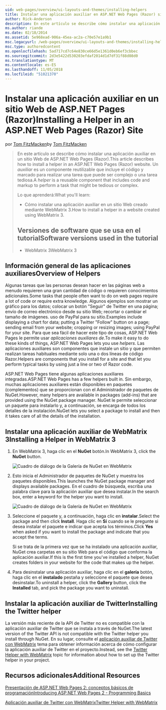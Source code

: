 ```yaml
---
uid: web-pages/overview/ui-layouts-and-themes/installing-helpers
title: Instalar una aplicación auxiliar en ASP.NET Web Pages (Razor) sitio | Microsoft Docs
author: Rick-Anderson
description: En este artículo se describe cómo instalar una aplicación auxiliar en un sitio Web de ASP.NET Web Pages (Razor). Una aplicación auxiliar es un componente reutilizable que incluye código y marcado en por...
ms.author: riande
ms.date: 02/18/2014
ms.assetid: 5e968ead-906a-45ea-ac2a-c70e57e1a9b1
msc.legacyurl: /web-pages/overview/ui-layouts-and-themes/installing-helpers
msc.type: authoredcontent
ms.openlocfilehash: 5ad717cd7c64e830ce66d5e1361d0eb6ef3cbbec
ms.sourcegitcommit: 2d3e5422d530203efdaf2014d1d7df31f88d08d0
ms.translationtype: MT
ms.contentlocale: es-ES
ms.lasthandoff: 11/05/2018
ms.locfileid: "51021370"
---
```

<a name="installing-a-helper-in-an-aspnet-web-pages-razor-site"></a><span data-ttu-id="b11f1-104">Instalar una aplicación auxiliar en un sitio Web de ASP.NET Pages (Razor)</span><span class="sxs-lookup"><span data-stu-id="b11f1-104">Installing a Helper in an ASP.NET Web Pages (Razor) Site</span></span>
====================
<span data-ttu-id="b11f1-105">por [Tom FitzMacken](https://github.com/tfitzmac)</span><span class="sxs-lookup"><span data-stu-id="b11f1-105">by [Tom FitzMacken](https://github.com/tfitzmac)</span></span>

> <span data-ttu-id="b11f1-106">En este artículo se describe cómo instalar una aplicación auxiliar en un sitio Web de ASP.NET Web Pages (Razor).</span><span class="sxs-lookup"><span data-stu-id="b11f1-106">This article describes how to install a helper in an ASP.NET Web Pages (Razor) website.</span></span> <span data-ttu-id="b11f1-107">Un *auxiliar* es un componente reutilizable que incluye el código y marcado para realizar una tarea que puede ser complejo o una tarea tediosa.</span><span class="sxs-lookup"><span data-stu-id="b11f1-107">A *helper* is a reusable component that includes code and markup to perform a task that might be tedious or complex.</span></span>
> 
> <span data-ttu-id="b11f1-108">Lo que aprenderá:</span><span class="sxs-lookup"><span data-stu-id="b11f1-108">What you'll learn:</span></span>
> 
> - <span data-ttu-id="b11f1-109">Cómo instalar una aplicación auxiliar en un sitio Web creado mediante WebMatrix 3.</span><span class="sxs-lookup"><span data-stu-id="b11f1-109">How to install a helper in a website created using WebMatrix 3.</span></span>
>   
> 
> ## <a name="software-versions-used-in-the-tutorial"></a><span data-ttu-id="b11f1-110">Versiones de software que se usa en el tutorial</span><span class="sxs-lookup"><span data-stu-id="b11f1-110">Software versions used in the tutorial</span></span>
> 
> 
> - <span data-ttu-id="b11f1-111">WebMatrix 3</span><span class="sxs-lookup"><span data-stu-id="b11f1-111">WebMatrix 3</span></span>


## <a name="overview-of-helpers"></a><span data-ttu-id="b11f1-112">Información general de las aplicaciones auxiliares</span><span class="sxs-lookup"><span data-stu-id="b11f1-112">Overview of Helpers</span></span>

<span data-ttu-id="b11f1-113">Algunas tareas que las personas desean hacer en las páginas web a menudo requieren una gran cantidad de código o requieren conocimientos adicionales.</span><span class="sxs-lookup"><span data-stu-id="b11f1-113">Some tasks that people often want to do on web pages require a lot of code or require extra knowledge.</span></span> <span data-ttu-id="b11f1-114">Algunos ejemplos son mostrar un gráfico para los datos; colocar un botón "Seguir" de Twitter en una página; envío de correo electrónico desde su sitio Web; recortar o cambiar el tamaño de imágenes. uso de PayPal para su sitio.</span><span class="sxs-lookup"><span data-stu-id="b11f1-114">Examples include displaying a chart for data; putting a Twitter "Follow" button on a page; sending email from your website; cropping or resizing images; using PayPal for your site.</span></span> <span data-ttu-id="b11f1-115">Para que sea fácil de hacer este tipo de cosas, ASP.NET Web Pages le permite usar *aplicaciones auxiliares de*.</span><span class="sxs-lookup"><span data-stu-id="b11f1-115">To make it easy to do these kinds of things, ASP.NET Web Pages lets you use *helpers*.</span></span> <span data-ttu-id="b11f1-116">Las aplicaciones auxiliares son componentes que instale un sitio y que permiten realizan tareas habituales mediante solo una o dos líneas de código Razor.</span><span class="sxs-lookup"><span data-stu-id="b11f1-116">Helpers are components that you install for a site and that let you perform typical tasks by using just a line or two of Razor code.</span></span>

<span data-ttu-id="b11f1-117">ASP.NET Web Pages tiene algunas aplicaciones auxiliares integradas.</span><span class="sxs-lookup"><span data-stu-id="b11f1-117">ASP.NET Web Pages has a few helpers built in.</span></span> <span data-ttu-id="b11f1-118">Sin embargo, muchas aplicaciones auxiliares están disponibles en paquetes (complementos) que se proporcionan con el Administrador de paquetes de NuGet.</span><span class="sxs-lookup"><span data-stu-id="b11f1-118">However, many helpers are available in packages (add-ins) that are provided using the NuGet package manager.</span></span> <span data-ttu-id="b11f1-119">NuGet le permite seleccionar un paquete para instalarlo y, a continuación, se encarga de todos los detalles de la instalación.</span><span class="sxs-lookup"><span data-stu-id="b11f1-119">NuGet lets you select a package to install and then it takes care of all the details of the installation.</span></span>

## <a name="installing-a-helper-in-webmatrix-3"></a><span data-ttu-id="b11f1-120">Instalar una aplicación auxiliar de WebMatrix 3</span><span class="sxs-lookup"><span data-stu-id="b11f1-120">Installing a Helper in WebMatrix 3</span></span>

1. <span data-ttu-id="b11f1-121">En WebMatrix 3, haga clic en el **NuGet** botón.</span><span class="sxs-lookup"><span data-stu-id="b11f1-121">In WebMatrix 3, click the **NuGet** button.</span></span>

    ![Cuadro de diálogo de la Galería de NuGet en WebMatrix](installing-helpers/_static/image1.png)
2. <span data-ttu-id="b11f1-123">Esto inicia el Administrador de paquetes de NuGet y muestra los paquetes disponibles.</span><span class="sxs-lookup"><span data-stu-id="b11f1-123">This launches the NuGet package manager and displays available packages.</span></span> <span data-ttu-id="b11f1-124">En el cuadro de búsqueda, escriba una palabra clave para la aplicación auxiliar que desea instalar.</span><span class="sxs-lookup"><span data-stu-id="b11f1-124">In the search box, enter a keyword for the helper you want to install.</span></span>

    ![Cuadro de diálogo de la Galería de NuGet en WebMatrix](installing-helpers/_static/image2.png)
3. <span data-ttu-id="b11f1-126">Seleccione el paquete y, a continuación, haga clic en **instalar**.</span><span class="sxs-lookup"><span data-stu-id="b11f1-126">Select the package and then click **Install**.</span></span> <span data-ttu-id="b11f1-127">Haga clic en **Sí** cuando se le pregunte si desea instalar el paquete e indicar que acepta los términos.</span><span class="sxs-lookup"><span data-stu-id="b11f1-127">Click **Yes** when asked if you want to install the package and indicate that you accept the terms.</span></span>

     <span data-ttu-id="b11f1-128">Si se trata de la primera vez que se ha instalado una aplicación auxiliar, NuGet crea carpetas en su sitio Web para el código que conforma la aplicación auxiliar.</span><span class="sxs-lookup"><span data-stu-id="b11f1-128">If this is the first time you've installed a helper, NuGet creates folders in your website for the code that makes up the helper.</span></span>
4. <span data-ttu-id="b11f1-129">Para desinstalar una aplicación auxiliar, haga clic en el **galería** botón, haga clic en el **instalado** pestaña y seleccione el paquete que desea desinstalar.</span><span class="sxs-lookup"><span data-stu-id="b11f1-129">To uninstall a helper, click the **Gallery** button, click the **Installed** tab, and pick the package you want to uninstall.</span></span>

## <a name="installing-the-twitter-helper"></a><span data-ttu-id="b11f1-130">Instalar la aplicación auxiliar de Twitter</span><span class="sxs-lookup"><span data-stu-id="b11f1-130">Installing the Twitter helper</span></span>

<span data-ttu-id="b11f1-131">La versión más reciente de la API de Twitter no es compatible con la aplicación auxiliar de Twitter que se instala a través de NuGet.</span><span class="sxs-lookup"><span data-stu-id="b11f1-131">The latest version of the Twitter API is not compatible with the Twitter helper you install through NuGet.</span></span> <span data-ttu-id="b11f1-132">En su lugar, consulte el [aplicación auxiliar de Twitter con WebMatrix](twitter-helper.md) tema para obtener información acerca de cómo configurar la aplicación auxiliar de Twitter en el proyecto.</span><span class="sxs-lookup"><span data-stu-id="b11f1-132">Instead, see the [Twitter Helper with WebMatrix](twitter-helper.md) topic for information about how to set up the Twitter helper in your project.</span></span>

<a id="Additional_Resources"></a>
## <a name="additional-resources"></a><span data-ttu-id="b11f1-133">Recursos adicionales</span><span class="sxs-lookup"><span data-stu-id="b11f1-133">Additional Resources</span></span>


[<span data-ttu-id="b11f1-134">Presentación de ASP.NET Web Pages 2: conceptos básicos de programación</span><span class="sxs-lookup"><span data-stu-id="b11f1-134">Introducing ASP.NET Web Pages 2 - Programming Basics</span></span>](../getting-started/introducing-razor-syntax-c.md)

[<span data-ttu-id="b11f1-135">Aplicación auxiliar de Twitter con WebMatrix</span><span class="sxs-lookup"><span data-stu-id="b11f1-135">Twitter Helper with WebMatrix</span></span>](twitter-helper.md)
